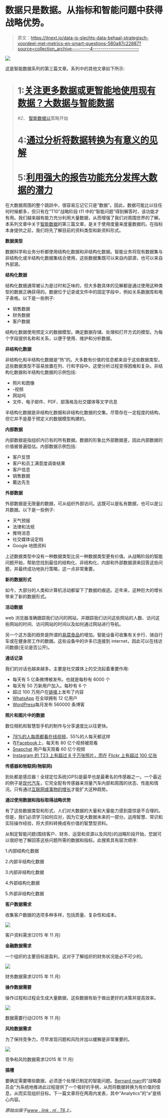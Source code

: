 # 数据只是数据。从指标和智能问题中获得战略优势。

> 原文：<https://itnext.io/data-is-slechts-data-behaal-strategisch-voordeel-met-metrics-en-smart-questions-580a87c22887?source=collection_archive---------4----------------------->

![](img/cae433133faa8df6f14066d8bc39bcb8.png)

这是智能数据系列的第三篇文章。系列中的其他文章如下所示:

> # 1:[关注更多数据或更智能地使用现有数据？大数据与智能数据](/focussen-op-meer-data-of-slimmer-gebruik-van-bestaande-data-big-data-vs-smart-data-5b9a306c873f)
> 
> *#2、* [智能数据以](/smart-data-begint-met-een-strategie-9b5ade9062c1?source=user_profile---------3----------------)策略开始
> 
> # 4:[通过分析将数据转换为有意义的见解](/transformeren-van-data-naar-betekenisvolle-inzichten-met-behulp-van-analyse-697772d6ddbf?source=user_profile---------1----------------)
> 
> # 5:[利用强大的报告功能充分发挥大数据的潜力](/benut-het-volledige-potentieel-van-big-data-met-behulp-van-krachtige-rapportages-1c27ca0b121e?source=user_profile---------0----------------)

在大数据周围的整个跳跃中，很容易忘记它只是“数据”。因此，数据可能比以往任何时候都多，但只有在“T10”战略阶段 t11 中的“智能问题”得到解答时，该功能才有用。我们越来越有能力充分利用大量数据，从而增强了我们对周围世界的了解。本系列文章中关于[智能数据](https://www.linkit.nl/knowledge-base/266/Focussen_op_meer_data_of_slimmer_gebruik_van_bestaande_data_Big_Data_vs_SMART_Data)的第三篇文章，是关于使用度量来度量数据的。在指标本身提供之前，我们将先了解目前的资料类型和新资料形式。

**数据类型**

数据科学和业务分析都使用结构化数据和非结构化数据。智能业务将现有数据集与非结构化或半结构化数据集结合使用，这些数据集既可以来自内部源，也可以来自外部源。

**结构化数据**

结构化数据通常被认为是过时和乏味的，但大多数具体的见解都是通过使用这种类型的数据正确获得的。数据位于记录或文件中的固定字段中，例如关系数据库和电子表格。以下是一些例子:

*   销售数据
*   财务数据
*   客户数据

结构化数据使用预定义的数据模型。确定数据存储、处理和打开方式的模型。为每个字段提供名称和关系，以便于使用、维护和分析数据。

**非结构化数据**

非结构化和半结构化数据是“热”的。大多数有价值的信息都来自于这些数据类型，这些数据类型不容易放置在列、行和字段中。这使分析过程变得困难和复杂。非结构化数据和半结构化数据的示例包括:

*   照片和图像
*   -视频
*   网站吗
*   文件、电子邮件、PDF、部落格及社交媒体等文字讯息

半结构化数据是非结构化数据和非结构化数据的交集。尽管存在一定程度的结构，但它并不是基于预定义的数据模型构建的。

**内部数据**

内部数据是指组织内已有的所有数据。数据的形象比外部数据差，因此内部数据的价值被普遍低估。内部数据示例包括:

*   客户反馈
*   客户和员工满意度调查结果
*   客户信息
*   销售数据
*   戴达先生

**外部数据**

外部数据是无限量的数据，可从组织外部访问。这既可以是私有数据，也可以是公共数据。以下是一些例子:

*   天气预报
*   法律和法规
*   推特消息
*   社交媒体设定档
*   Google 地图资料

上述数据类型中没有一种数据类型比另一种数据类型更有价值。从战略阶段的智能问题开始，帮助您找到最佳的结构化、非结构化、内部和外部数据源来回答这些问题，并最终成功地执行策略，这一点非常重要。

**新的数据形式**

如今，大部分的人类和计算机活动都留下了数据的痕迹。近年来，这种巨大的增长带来了新的数据形式。

**活动数据**

web 浏览器准确跟踪我们访问的网站，并跟踪我们访问这些网站的人数、访问这些网站的时间、访问网站的时间以及如何通过网站进行导航。

另一个这方面的趋势是所谓的[易腐食品](https://www.linkit.nl/knowledge-base/129/Growth_reaches_38_in_wearables_market)的增加。智能设备可收集有关步行、骑自行车或在健身房工作的数据。这些设备中的许多已连接到 internet，因此可以在线访问数据(无论是否公开)。

**通话记录**

我们的对话也越来越多。主要是社交媒体上的交流起着重要作用:

*   每天有 5 亿条微博被发布。也就是每秒有 6000 个
*   每天有 50 万新用户加入。每秒有 6 个
*   超过 100 万用户在[链接](https://blog.linkedin.com/2015/07/09/1-million-linkedin-publishers)上发布了内容
*   [WhatsApp](https://www.statista.com/statistics/260819/number-of-monthly-active-whatsapp-users/) 在全球拥有 12 亿用户
*   [WordPress](https://wordpress.com/activity/)每月发布 560000 条博客

**照片和图片中的数据**

数位相机和智慧型手机的制作与分享速度比以往更快。

*   [78%的人每周都看在线视频](https://blog.hubspot.com/marketing/video-marketing-statistics#sm.0001t3cuqkohydayy7z1tr696gzcy)，55%的人每天都这样
*   在[Facebook](https://techcrunch.com/2015/10/13/facebook-video-feed/)上，每天有 80 亿个视频被观看
*   [Snapchat](https://techcrunch.com/2015/11/09/snapchat-reaches-6-billion-daily-videos-views-tripling-from-2-billion-in-may/) 用户每天观看 60 亿个视频
*   [Instagram 的 T23 上有超过 8 千万张照片，而在](https://instagram-press.com/) [Flickr 上有超过 100 亿张](http://www.findmysoft.com/news/10-Fun-Facts-You-Should-Know-About-Flickr/)

**传感器和物联网(物联网)**

到处都是感应器！全球定位系统(GPS)是最早也是最著名的传感器之一。一个最近的例子是[现代汽车](https://www.linkit.nl/knowledge-base/127/Connected_Car_Auto_s_als_technologieplatform)，它完全配有传感器来测量汽车内部和周围的状态、性能和情况。只有通过[互联网或事物的增长](https://www.linkit.nl/knowledge-base/220/Internet_of_Things_in_Buildings_groeit_enorm)才能扩大这种趋势。

**通过使用数据和指标取得战略优势**

有了这些数据类型和形式，人们对大数据的大量和大量能力感到震惊是不合理的。但是，我们必须学习如何应对，因为它是大数据未来的一部分。运用智慧、常识和实际操作经验，将大资料转换成有价值的智慧型资料。

从制定智能问题(围绕客户、财务、运营和资源以及风险)的战略阶段开始，您就可以很好地了解回答这些问题所需的数据和指标。此搜索具有层次顺序:

1.内部结构化数据

2.内部半结构化数据

3.内部非结构化数据

4.外部结构化数据

5.外部非结构化数据

**客户数据需求**

收集客户数据的选项多种多样，包括质量、复杂性和成本。

![](img/14728d2a47eb7f6dd504ae22f4348b5a.png)

客户资料需求(2015 年 11 月)

**金融数据需求**

一个组织的主要目标是盈利，这对于了解组织的财务状况是必不可少的。

![](img/57fdc5c3deb1ed9c89e00d3113b81227.png)

财务数据需求(2015 年 11 月)

**操作数据需要**

操作过程和过程会生成大量数据，这些数据有助于做出更好的决策并提高效率。

![](img/f99b9a9040c55cfffdc2e6d56db817a9.png)

数据需要行动(2015 年 11 月)

**风险数据需求**

为了保持竞争力，尽早发现问题和风险并加以缓解是非常重要的。

![](img/b83f076973a4f590310a7a60a9e1157b.png)

竞争和风险数据需求(2015 年 11 月)

**插槽**

要确定需要哪些数据，必须逐个处理已制定的智能问题。[Bernard marr](https://www.linkedin.com/in/bernardmarr/)的“战略委员会”为系统地推进此过程提供了一个极好的手柄，从而将数据转换为有价值的信息，从而实现组织目标。下一篇文章将在两周内发表，其中“Analytics”的“a”是核心内容。

*原始出版于*[*www . link . nl . T6*](https://www.linkit.nl/knowledge-base/281/Data_is_slechts_data_Behaal_strategisch_voordeel_met_metrics_en_SMART_questions)*上。*